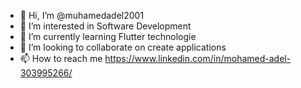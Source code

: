 - 👋 Hi, I’m @muhamedadel2001
- 👀 I’m interested in Software Development
- 🌱 I’m currently learning Flutter technologie
- 💞️ I’m looking to collaborate on create applications
- 📫 How to reach me https://www.linkedin.com/in/mohamed-adel-303995266/


<!---
muhamedadel2001/muhamedadel2001 is a ✨ special ✨ repository because its `README.md` (this file) appears on your GitHub profile.
You can click the Preview link to take a look at your changes.
--->
